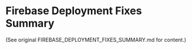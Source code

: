 # Firebase Deployment Fixes Summary

(See original FIREBASE_DEPLOYMENT_FIXES_SUMMARY.md for content.)
